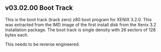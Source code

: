 ## v03.02.00 Boot Track

This is the boot track (track zero) z80 boot program for XENIX 3.2.0.  This was extracted from the IMD image of the first install disk from the Xenix 3.2 installation package.  The boot track is single density with 26 sectors of 128 bytes each.

This needs to be reverse engineered.
